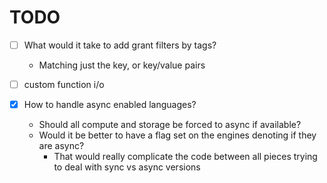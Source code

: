 # TODO

- [ ] What would it take to add grant filters by tags? 
    - Matching just the key, or key/value pairs
- [ ] custom function i/o


- [x] How to handle async enabled languages? 
    - Should all compute and storage be forced to async if available? 
    - Would it be better to have a flag set on the engines denoting if they are async? 
        - That would really complicate the code between all pieces trying to deal with sync vs async versions